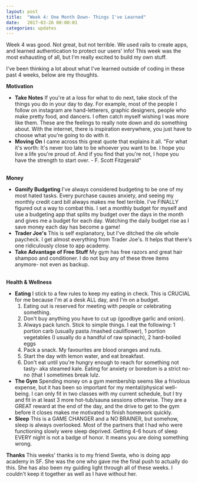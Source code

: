 ```yaml
---
layout: post
title:  "Week 4: One Month Down- Things I've Learned"
date:   2017-03-26 00:00:01
categories: updates
---
```


Week 4 was good. Not great, but not terrible. We used rails to create apps, and learned authentication to protect our users' info! This week was the most exhausting of all, but I'm really excited to build my own stuff.

I've been thinking a lot about what I've learned outside of coding in these past 4 weeks, below are my thoughts.

<b>Motivation</b>
<ul>
<li><b>Take Notes</b> If you're at a loss for what to do next, take stock of the things you do in your day to day. For example, most of the people I follow on instagram are hand-letterers, graphic designers, people who make pretty food, and dancers. I often catch myself wishing I was more like them. These are the feelings to really note down and do something about. With the internet, there is inspiration everywhere, you just have to choose what you're going to do with it.</li>
<li><b>Moving On</b> I came across this great quote that explains it all. "For what it's worth: It's never too late to be whoever you want to be. I hope you live a life you're proud of. And if you find that you're not, I hope you have the strength to start over. - F. Scott Fitzgerald"</li>
</ul>
<br>
<b>Money</b>
<ul>
<li><b>Gamify Budgeting</b> I've always considered budgeting to be one of my most hated tasks. Every purchase causes anxiety, and seeing my monthly credit card bill always makes me feel terrible. I've FINALLY figured out a way to combat this. I set a monthly budget for myself and use a budgeting app that splits my budget over the days in the month and gives me a budget for each day. Watching the daily budget rise as I save money each day has become a game!</li>
<li><b>Trader Joe's</b> This is self explanatory, but I've ditched the ole whole paycheck. I get almost everything from Trader Joe's. It helps that there's one ridiculously close to app academy.</li>
<li><b>Take Advantage of Free Stuff</b> My gym has free razors and great hair shampoo and conditioner. I do not buy any of these three items anymore- not even as backup.</li>
</ul>
<br>
<b>Health & Wellness</b>
<ul>
<li><b>Eating</b> I stick to a few rules to keep my eating in check. This is CRUCIAL for me because I'm at a desk ALL day, and I'm on a budget.
	<ol>
      <li>Eating out is reserved for meeting with people or celebrating something.</li>
      <li>Don't buy anything you have to cut up (goodbye garlic and onion).</li>
      <li>Always pack lunch. Stick to simple things. I eat the following: 1 portion carb (usually pasta /mashed cauliflower), 1 portion vegetables (I usually do a handful of raw spinach), 2 hard-boiled eggs </li>
      <li>Pack a snack. My favourites are blood oranges and nuts.</li>
      <li>Start the day with lemon water, and eat breakfast.</li>
      <li>Don't eat until you're hungry enough to reach for something not tasty- aka steamed kale. Eating for anxiety or boredom is a strict no-no (that I sometimes break lulz.</li>
    </ol> 
</li>
<li><b>The Gym</b> Spending money on a gym membership seems like a frivolous expense, but it has been so important for my mental/physical well-being. I can only fit in two classes with my current schedule, but I try and fit in at least 3 more hot-tub/sauna sessions otherwise. They are a GREAT reward at the end of the day, and the drive to get to the gym before it closes makes me motivated to finish homework quickly.</li>
<li><b>Sleep</b> This is a GAME CHANGER and a NO BRAINER, but somehow, sleep is always overlooked. Most of the partners that I had who were functioning slowly were sleep deprived. Getting 4-6 hours of sleep EVERY night is not a badge of honor. It means you are doing something wrong.</li>
</ul>

<b>Thanks</b>
This weeks' thanks is to my friend Sweta, who is doing app academy in SF. She was the one who gave me the final push to actually do this. She has also been my guiding light through all of these weeks. I couldn't keep it together as well as I have without her. 


